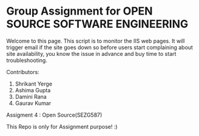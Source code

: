 
# Group Assignment for OPEN SOURCE SOFTWARE ENGINEERING
Welcome to this page.
This script is to monitor the IIS web pages.
It will trigger email if the site goes down so before users start complaining about site availability, you know the issue in advance and buy time to start troubleshooting.

Contributors:
1. Shrikant Yerge
2. Ashima Gupta 
3. Damini Rana
4. Gaurav Kumar

Assigment 4 : Open Source(SEZG587)

This Repo is only for Assignment purpose! :)


